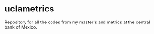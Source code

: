 # uclametrics
Repository for all the codes from my master's and metrics at the central bank of Mexico.
